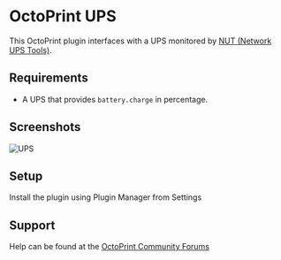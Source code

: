 # OctoPrint UPS
This OctoPrint plugin interfaces with a UPS monitored by [NUT (Network UPS Tools)](https://github.com/networkupstools/nut).  

## Requirements
 - A UPS that provides `battery.charge` in percentage.

## Screenshots
![UPS](screenshots/ups_navbar.png?raw=true)

## Setup
Install the plugin using Plugin Manager from Settings

## Support
Help can be found at the [OctoPrint Community Forums](https://community.octoprint.org)
